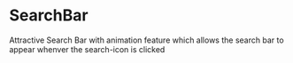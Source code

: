 # SearchBar

Attractive Search Bar with animation feature which allows the search bar to appear whenver the search-icon is clicked
